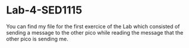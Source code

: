 # Lab-4-SED1115
You can find my file for the first exercice of the Lab which consisted of sending a message to the other pico while reading the message that the other pico is sending me. 
